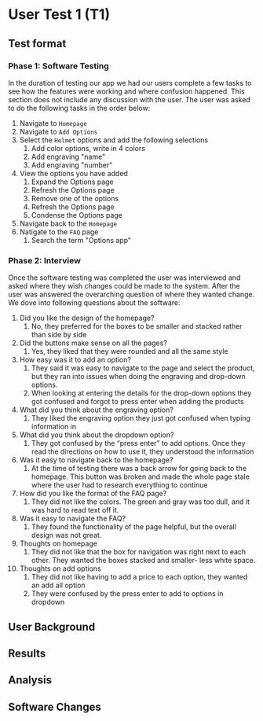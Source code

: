 # User Test 1 (T1)
 
 ## Test format
 ### Phase 1: Software Testing
In the duration of testing our app we had our users complete a few tasks to see how the features were working and where confusion happened. This section does not include any discussion with the user. The user was asked to do the following tasks in the order below:
1) Navigate to `Homepage`
2) Navigate to `Add Options`
3) Select the `Helmet` options and add the following selections
    1) Add color options, write in 4 colors
    2) Add engraving "name"
    3) Add engraving "number"
4) View the options you have added
    1) Expand the Options page
    2) Refresh the Options page
    3) Remove one of the options 
    4) Refresh the Options page
    5) Condense the Options page
5) Navigate back to the `Homepage`
6) Natigate to the `FAQ` page
   1) Search the term "Options app"
 
### Phase 2: Interview 
Once the software testing was completed the user was interviewed and asked where they wish changes could be made to the system. After the user was answered the overarching question of where they wanted change. We dove into following questions about the software:
1)	Did you like the design of the homepage?
    1)	No, they preferred for the boxes to be smaller and stacked rather than side by side
2)	Did the buttons make sense on all the pages?
    1)	Yes, they liked that they were rounded and all the same style
3)	How easy was it to add an option?
    1)	They said it was easy to navigate to the page and select the product, but they ran into issues when doing the engraving and drop-down options.
    2)	When looking at entering the details for the drop-down options they got confused and forgot to press enter when adding the products
4)	What did you think about the engraving option?
    1)	They liked the engraving option they just got confused when typing information in
5)	What did you think about the dropdown option?
    1)	They got confused by the “press enter” to add options. Once they read the directions on how to use it, they understood the information 
6)	Was it easy to navigate back to the homepage?
    1) At the time of testing there was a back arrow for going back to the homepage. This button was broken and made the whole page stale where the user had to research everything to continue 
7)	How did you like the format of the FAQ page?
    1)	They did not like the colors. The green and gray was too dull, and it was hard to read text off it. 
8)	Was it easy to navigate the FAQ?
    1)	They found the functionality of the page helpful, but the overall design was not great.
9)	Thoughts on homepage
    1)	They did not like that the box for navigation was right next to each other. They wanted the boxes stacked and smaller- less white space.
10)	Thoughts on add options
    1)	They did not like having to add a price to each option, they wanted an add all option
    2)	They were confused by the press enter to add to options in dropdown


 
 ## User Background
 
 ## Results 
 
 ## Analysis
 
 ## Software Changes


